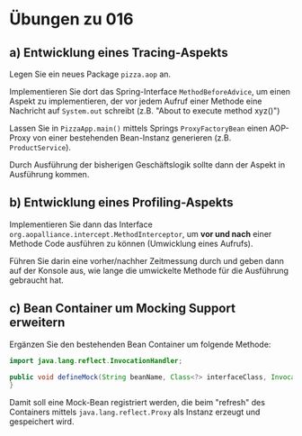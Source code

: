 # Übungen zu 016

## a) Entwicklung eines Tracing-Aspekts

Legen Sie ein neues Package `pizza.aop` an.

Implementieren Sie dort das Spring-Interface `MethodBeforeAdvice`, um einen Aspekt zu
implementieren, der vor jedem Aufruf einer
Methode eine Nachricht auf `System.out` schreibt (z.B. "About to execute method xyz()")

Lassen Sie in `PizzaApp.main()` mittels Springs `ProxyFactoryBean` einen AOP-Proxy von einer
bestehenden Bean-Instanz generieren (z.B. `ProductService`).

Durch Ausführung der bisherigen Geschäftslogik sollte dann der Aspekt in Ausführung kommen.

## b) Entwicklung eines Profiling-Aspekts

Implementieren Sie dann das Interface `org.aopalliance.intercept.MethodInterceptor`, um **vor und
nach** einer Methode Code ausführen zu können (Umwicklung eines Aufrufs).

Führen Sie darin eine vorher/nachher Zeitmessung durch und geben dann auf der Konsole aus,
wie lange die umwickelte Methode für die Ausführung gebraucht hat.

## c) Bean Container um Mocking Support erweitern

Ergänzen Sie den bestehenden Bean Container um folgende Methode:

````java
import java.lang.reflect.InvocationHandler;

public void defineMock(String beanName, Class<?> interfaceClass, InvocationHandler invocationHandler) {
}
````
Damit soll eine Mock-Bean registriert werden, die beim "refresh" des Containers mittels `java.lang.reflect.Proxy`
als Instanz erzeugt und gespeichert wird.